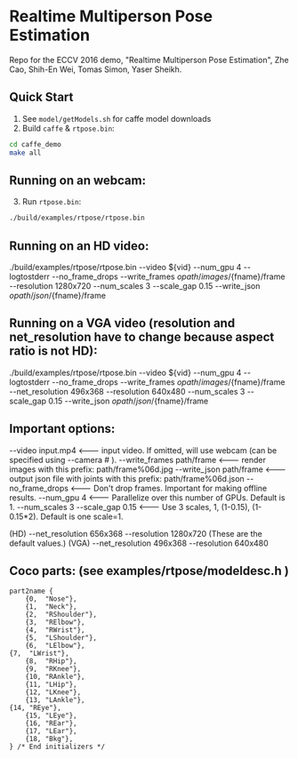 Realtime Multiperson Pose Estimation
====================================
Repo for the ECCV 2016 demo, "Realtime Multi­person Pose Estimation", Zhe Cao, Shih-En Wei, Tomas Simon, Yaser Sheikh.

## Quick Start
1. See `model/getModels.sh` for caffe model downloads
2. Build `caffe` & `rtpose.bin`:
  ```bash
cd caffe_demo
make all
  ```
## Running on an webcam:
3. Run `rtpose.bin`:
  ```bash
  ./build/examples/rtpose/rtpose.bin
  ```

## Running on an HD video:
./build/examples/rtpose/rtpose.bin --video ${vid} --num_gpu 4 --logtostderr --no_frame_drops --write_frames ${opath}/images/${fname}/frame --resolution 1280x720 --num_scales 3 --scale_gap 0.15 --write_json ${opath}/json/${fname}/frame

## Running on a VGA video (resolution and net_resolution have to change because aspect ratio is not HD):
./build/examples/rtpose/rtpose.bin --video ${vid} --num_gpu 4 --logtostderr --no_frame_drops --write_frames ${opath}/images/${fname}/frame --net_resolution 496x368 --resolution 640x480 --num_scales 3 --scale_gap 0.15 --write_json ${opath}/json/${fname}/frame

## Important options:
--video input.mp4 <--- input video. If omitted, will use webcam (can be specified using --camera # ).
--write_frames path/frame  <--- render images with this prefix: path/frame%06d.jpg
--write_json path/frame  <--- output json file with joints with this prefix: path/frame%06d.json
--no_frame_drops <--- Don't drop frames. Important for making offline results.
--num_gpu 4 <--- Parallelize over this number of GPUs. Default is 1.
--num_scales 3 --scale_gap 0.15  <--- Use 3 scales, 1, (1-0.15), (1-0.15*2). Default is one scale=1.

(HD)
--net_resolution 656x368 --resolution 1280x720 (These are the default values.)
(VGA)
--net_resolution 496x368 --resolution 640x480

## Coco parts: (see examples/rtpose/modeldesc.h )

	part2name {
		{0,  "Nose"},
		{1,  "Neck"},
		{2,  "RShoulder"},
		{3,  "RElbow"},
		{4,  "RWrist"},
		{5,  "LShoulder"},
		{6,  "LElbow"},
    {7,  "LWrist"},
		{8,  "RHip"},
		{9,  "RKnee"},
		{10, "RAnkle"},
		{11, "LHip"},
		{12, "LKnee"},
		{13, "LAnkle"},
    {14, "REye"},
		{15, "LEye"},
		{16, "REar"},
		{17, "LEar"},
		{18, "Bkg"},
	} /* End initializers */
